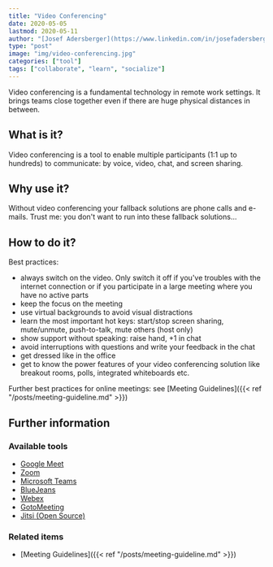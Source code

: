 ```yaml
---
title: "Video Conferencing"
date: 2020-05-05
lastmod: 2020-05-11
author: "[Josef Adersberger](https://www.linkedin.com/in/josefadersberger)"
type: "post"
image: "img/video-conferencing.jpg"
categories: ["tool"]
tags: ["collaborate", "learn", "socialize"]
---
```


Video conferencing is a fundamental technology in remote work settings. It brings teams close together even if there are huge physical distances in between.

<!--more-->

## What is it?

Video conferencing is a tool to enable multiple participants (1:1 up to hundreds) to communicate: by voice, video, chat, and screen sharing.

## Why use it?

Without video conferencing your fallback solutions are phone calls and e-mails. Trust me: you don't want to run into these fallback solutions...

## How to do it?

Best practices:

* always switch on the video. Only switch it off if you've troubles with the internet connection or if you participate in a large meeting where you have no active parts
* keep the focus on the meeting
* use virtual backgrounds to avoid visual distractions
* learn the most important hot keys: start/stop screen sharing, mute/unmute, push-to-talk, mute others (host only)
* show support without speaking: raise hand, +1 in chat
* avoid interruptions with questions and write your feedback in the chat
* get dressed like in the office
* get to know the power features of your video conferencing solution like breakout rooms, polls, integrated whiteboards etc.

Further best practices for online meetings: see [Meeting Guidelines]({{< ref "/posts/meeting-guideline.md" >}})

## Further information

### Available tools

* [Google Meet](https://meet.google.com)
* [Zoom](https://zoom.us/)
* [Microsoft Teams](https://www.microsoft.com/en-us/microsoft-365/microsoft-teams/group-chat-software)
* [BlueJeans](https://www.bluejeans.com)
* [Webex](https://www.webex.com)
* [GotoMeeting](https://www.gotomeeting.com)
* [Jitsi (Open Source)](https://jitsi.org)

### Related items 

* [Meeting Guidelines]({{< ref "/posts/meeting-guideline.md" >}})
